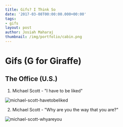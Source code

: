 ```yaml
---
title: Gifs? I Think So
date: '2017-03-08T00:00:00.000+00:00'
tags:
- gifs
layout: post
author: Josiah Maharaj
thumbnail: /img/portfolio/cabin.png
---
```


Gifs (G for Giraffe)
===

The Office (U.S.)
---

1. Michael Scott - "I have to be liked"

![michael-scott-havetobeliked](https://drive.google.com/uc?export=download&id=0B2mH_sRnxE2jQnRZRW5COGxlQW8)

2. Michael Scott - "Why are you the way that you are?" 

![michael-scott-whyareyou](https://drive.google.com/uc?export=download&id=0B2mH_sRnxE2jOUFLRVd5d1ZXNm8)